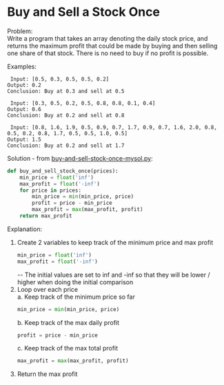 # Buy and Sell a Stock Once  
  
Problem:  
Write a program that takes an array denoting the daily stock price, and returns the maximum profit that could be made by buying and then selling one share of that stock. There is no need to buy if no profit is possible.   
    
Examples:  
```  
 Input: [0.5, 0.3, 0.5, 0.5, 0.2]	
Output: 0.2	
Conclusion: Buy at 0.3 and sell at 0.5

 Input: [0.3, 0.5, 0.2, 0.5, 0.8, 0.8, 0.1, 0.4]
Output: 0.6	
Conclusion: Buy at 0.2 and sell at 0.8

 Input: [0.8, 1.6, 1.9, 0.5, 0.9, 0.7, 1.7, 0.9, 0.7, 1.6, 2.0, 0.8, 0.5, 0.2, 0.8, 1.7, 0.5, 0.5, 1.0, 0.5]
Output: 1.5	
Conclusion: Buy at 0.2 and sell at 1.7
```  
    
Solution - from [buy-and-sell-stock-once-mysol.py](buy-and-sell-stock-once-mysol.py):  
```python
def buy_and_sell_stock_once(prices):
    min_price = float('inf')
    max_profit = float('-inf')
    for price in prices:
        min_price = min(min_price, price)
        profit = price - min_price
        max_profit = max(max_profit, profit)
    return max_profit
```    
  
Explanation:   
  
1. Create 2 variables to keep track of the minimum price and max profit  
    ```python
    min_price = float('inf')
    max_profit = float('-inf')
    ```  
    -- The initial values are set to inf and -inf so that they will be lower / higher when doing the initial comparison  
2. Loop over each price  
    a. Keep track of the minimum price so far  
    ```python
    min_price = min(min_price, price)
    ```    
    b. Keep track of the max daily profit  
    ```python
    profit = price - min_price
    ```    
    c. Keep track of the max total profit  
    ```python
    max_profit = max(max_profit, profit)
    ```    
6. Return the max profit